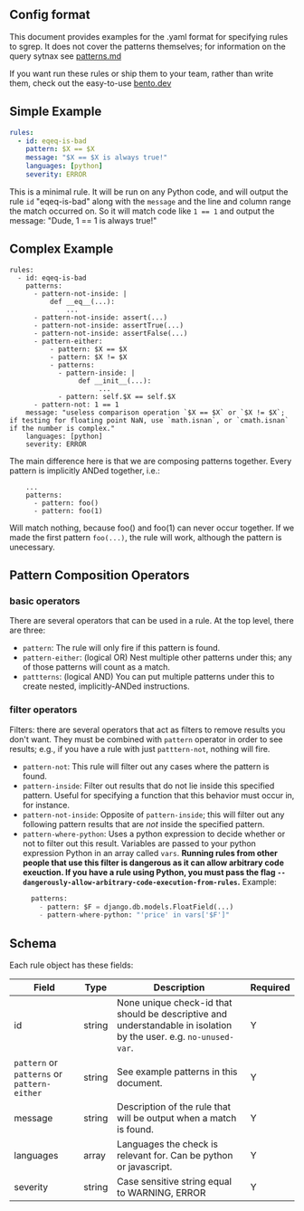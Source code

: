 ## Config format

This document provides examples for the .yaml format for specifying rules to sgrep. It does not cover the patterns themselves; for information on the query sytnax see [patterns.md](patterns.md)

If you want run these rules or ship them to your team, rather than write them, check out the easy-to-use [bento.dev](https://bento.dev)

## Simple Example

```yaml
rules:
  - id: eqeq-is-bad
    pattern: $X == $X
    message: "$X == $X is always true!"
    languages: [python]
    severity: ERROR
```

This is a minimal rule. It will be run on any Python code, and will output the rule `id` "eqeq-is-bad" along with the `message` and the line and column range the match occurred on. So it will match code like `1 == 1` and output the message: "Dude, 1 == 1 is always true!"

## Complex Example
```
rules:
  - id: eqeq-is-bad
    patterns:
      - pattern-not-inside: |
          def __eq__(...):
              ...
      - pattern-not-inside: assert(...)
      - pattern-not-inside: assertTrue(...)
      - pattern-not-inside: assertFalse(...)
      - pattern-either:
          - pattern: $X == $X
          - pattern: $X != $X
          - patterns:
            - pattern-inside: |
                 def __init__(...):
                      ...
            - pattern: self.$X == self.$X
      - pattern-not: 1 == 1
    message: "useless comparison operation `$X == $X` or `$X != $X`; if testing for floating point NaN, use `math.isnan`, or `cmath.isnan` if the number is complex."
    languages: [python]
    severity: ERROR
```

The main difference here is that we are composing patterns together. Every pattern is implicitly ANDed together, i.e.:

```
    ...
    patterns:
      - pattern: foo()
      - pattern: foo(1)
```

Will match nothing, because foo() and foo(1) can never occur together. If we made the first pattern `foo(...)`, the rule will work, although the pattern is unecessary.

## Pattern Composition Operators

### basic operators

There are several operators that can be used in a rule. At the top level, there are three:

- `pattern`: The rule will only fire if this pattern is found.
- `pattern-either`: (logical OR) Nest multiple other patterns under this; any of those patterns will count as a match.
- `pattterns`: (logical AND) You can put multiple patterns under this to create nested, implicitly-ANDed instructions.

### filter operators

Filters: there are several operators that act as filters to remove results you don't want. They must be combined with `pattern` operator in order to see results; e.g., if you have a rule with just `patttern-not`, nothing will fire.

- `pattern-not`: This rule will filter out any cases where the pattern is found.
- `pattern-inside`: Filter out results that do not lie inside this specified pattern. Useful for specifying a function that this behavior must occur in, for instance. 
- `pattern-not-inside`: Opposite of `pattern-inside`; this will filter out any following pattern results that are *not* inside the specified pattern.
- `pattern-where-python`: Uses a python expression to decide whether or not to filter out this result. Variables are passed to your python expression Python in an array called `vars`. **Running rules from other people that use this filter is dangerous as it can allow arbitrary code exeuction. If you have a rule using Python, you must pass the flag  `--dangerously-allow-arbitrary-code-execution-from-rules`.** Example:
  ```python
    patterns:
      - pattern: $F = django.db.models.FloatField(...)
      - pattern-where-python: "'price' in vars['$F']"
  ```

## Schema

Each rule object has these fields:

| Field     | Type          | Description                                                                                                        | Required |
| --------- | ------------- | ------------------------------------------------------------------------------------------------------------------ | -------- |
| id        | string        | None unique check-id that should be descriptive and understandable in isolation by the user. e.g. `no-unused-var`. | Y        |
| `pattern` or `patterns` or `pattern-either`   | string        | See example patterns in this document.                                                                                        | Y        |
| message   | string        | Description of the rule that will be output when a match is found.                                                 | Y        |
| languages | array<string> | Languages the check is relevant for. Can be python or javascript.                                                  | Y        |
| severity  | string        | Case sensitive string equal to WARNING, ERROR                                                                  | Y        |
